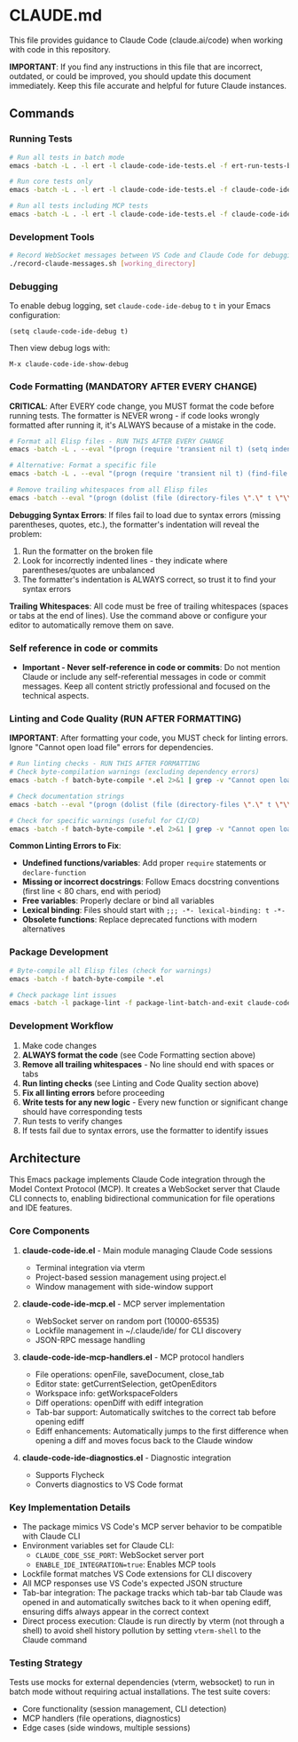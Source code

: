 # CLAUDE.md

This file provides guidance to Claude Code (claude.ai/code) when working with code in this repository.

**IMPORTANT**: If you find any instructions in this file that are incorrect, outdated, or could be improved, you should update this document immediately. Keep this file accurate and helpful for future Claude instances.

## Commands

### Running Tests
```bash
# Run all tests in batch mode
emacs -batch -L . -l ert -l claude-code-ide-tests.el -f ert-run-tests-batch-and-exit

# Run core tests only
emacs -batch -L . -l ert -l claude-code-ide-tests.el -f claude-code-ide-run-tests

# Run all tests including MCP tests
emacs -batch -L . -l ert -l claude-code-ide-tests.el -f claude-code-ide-run-all-tests
```

### Development Tools
```bash
# Record WebSocket messages between VS Code and Claude Code for debugging
./record-claude-messages.sh [working_directory]
```

### Debugging
To enable debug logging, set `claude-code-ide-debug` to `t` in your Emacs configuration:
```elisp
(setq claude-code-ide-debug t)
```
Then view debug logs with:
```elisp
M-x claude-code-ide-show-debug
```

### Code Formatting (MANDATORY AFTER EVERY CHANGE)

**CRITICAL**: After EVERY code change, you MUST format the code before running tests. The formatter is NEVER wrong - if code looks wrongly formatted after running it, it's ALWAYS because of a mistake in the code.

```bash
# Format all Elisp files - RUN THIS AFTER EVERY CHANGE
emacs -batch -L . --eval "(progn (require 'transient nil t) (setq indent-tabs-mode nil) (dolist (file (directory-files \".\" t \"\\\\.el$\")) (find-file file) (setq indent-tabs-mode nil) (indent-region (point-min) (point-max)) (save-buffer) (kill-buffer)))"

# Alternative: Format a specific file
emacs -batch -L . --eval "(progn (require 'transient nil t) (find-file \"claude-code-ide.el\") (setq indent-tabs-mode nil) (indent-region (point-min) (point-max)) (save-buffer))"

# Remove trailing whitespaces from all Elisp files
emacs -batch --eval "(progn (dolist (file (directory-files \".\" t \"\\\\.el$\")) (find-file file) (delete-trailing-whitespace) (save-buffer) (kill-buffer)))"
```

**Debugging Syntax Errors**: If files fail to load due to syntax errors (missing parentheses, quotes, etc.), the formatter's indentation will reveal the problem:
1. Run the formatter on the broken file
2. Look for incorrectly indented lines - they indicate where parentheses/quotes are unbalanced
3. The formatter's indentation is ALWAYS correct, so trust it to find your syntax errors

**Trailing Whitespaces**: All code must be free of trailing whitespaces (spaces or tabs at the end of lines). Use the command above or configure your editor to automatically remove them on save.


### Self reference in code or commits

- **Important - Never self-reference in code or commits**: Do not mention Claude or include any self-referential messages in code or commit messages. Keep all content strictly professional and focused on the technical aspects.

### Linting and Code Quality (RUN AFTER FORMATTING)

**IMPORTANT**: After formatting your code, you MUST check for linting errors. Ignore "Cannot open load file" errors for dependencies.


```bash
# Run linting checks - RUN THIS AFTER FORMATTING
# Check byte-compilation warnings (excluding dependency errors)
emacs -batch -f batch-byte-compile *.el 2>&1 | grep -v "Cannot open load file" | grep -v "No such file or directory" | grep -E "(Warning|Error)"

# Check documentation strings
emacs -batch --eval "(progn (dolist (file (directory-files \".\" t \"\\\\.el$\")) (find-file file) (condition-case err (checkdoc-current-buffer t) (error (message \"Checkdoc error in %s: %s\" file err))) (kill-buffer)))"

# Check for specific warnings (useful for CI/CD)
emacs -batch -f batch-byte-compile *.el 2>&1 | grep -v "Cannot open load file" | grep -v "No such file or directory" | grep -v "clang-include-fixer.el" | grep -E "(Warning|Error)" && echo "Linting errors found!" && exit 1 || echo "No linting errors found"
```

**Common Linting Errors to Fix**:
- **Undefined functions/variables**: Add proper `require` statements or `declare-function`
- **Missing or incorrect docstrings**: Follow Emacs docstring conventions (first line < 80 chars, end with period)
- **Free variables**: Properly declare or bind all variables
- **Lexical binding**: Files should start with `;;; -*- lexical-binding: t -*-`
- **Obsolete functions**: Replace deprecated functions with modern alternatives

### Package Development
```bash
# Byte-compile all Elisp files (check for warnings)
emacs -batch -f batch-byte-compile *.el

# Check package lint issues
emacs -batch -l package-lint -f package-lint-batch-and-exit claude-code-ide.el
```

### Development Workflow
1. Make code changes
2. **ALWAYS format the code** (see Code Formatting section above)
3. **Remove all trailing whitespaces** - No line should end with spaces or tabs
4. **Run linting checks** (see Linting and Code Quality section above)
5. **Fix all linting errors** before proceeding
6. **Write tests for any new logic** - Every new function or significant change should have corresponding tests
7. Run tests to verify changes
8. If tests fail due to syntax errors, use the formatter to identify issues

## Architecture

This Emacs package implements Claude Code integration through the Model Context Protocol (MCP). It creates a WebSocket server that Claude CLI connects to, enabling bidirectional communication for file operations and IDE features.

### Core Components

1. **claude-code-ide.el** - Main module managing Claude Code sessions
   - Terminal integration via vterm
   - Project-based session management using project.el
   - Window management with side-window support

2. **claude-code-ide-mcp.el** - MCP server implementation
   - WebSocket server on random port (10000-65535)
   - Lockfile management in ~/.claude/ide/ for CLI discovery
   - JSON-RPC message handling

3. **claude-code-ide-mcp-handlers.el** - MCP protocol handlers
   - File operations: openFile, saveDocument, close_tab
   - Editor state: getCurrentSelection, getOpenEditors
   - Workspace info: getWorkspaceFolders
   - Diff operations: openDiff with ediff integration
   - Tab-bar support: Automatically switches to the correct tab before opening ediff
   - Ediff enhancements: Automatically jumps to the first difference when opening a diff and moves focus back to the Claude window

4. **claude-code-ide-diagnostics.el** - Diagnostic integration
   - Supports Flycheck
   - Converts diagnostics to VS Code format

### Key Implementation Details

- The package mimics VS Code's MCP server behavior to be compatible with Claude CLI
- Environment variables set for Claude CLI:
  - `CLAUDE_CODE_SSE_PORT`: WebSocket server port
  - `ENABLE_IDE_INTEGRATION=true`: Enables MCP tools
- Lockfile format matches VS Code extensions for CLI discovery
- All MCP responses use VS Code's expected JSON structure
- Tab-bar integration: The package tracks which tab-bar tab Claude was opened in and automatically switches back to it when opening ediff, ensuring diffs always appear in the correct context
- Direct process execution: Claude is run directly by vterm (not through a shell) to avoid shell history pollution by setting `vterm-shell` to the Claude command

### Testing Strategy

Tests use mocks for external dependencies (vterm, websocket) to run in batch mode without requiring actual installations. The test suite covers:
- Core functionality (session management, CLI detection)
- MCP handlers (file operations, diagnostics)
- Edge cases (side windows, multiple sessions)
